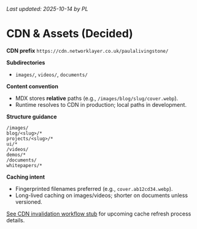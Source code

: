 _Last updated: 2025-10-14 by PL_

# CDN & Assets (Decided)

**CDN prefix**
`https://cdn.networklayer.co.uk/paulalivingstone/`

**Subdirectories**

- `images/`, `videos/`, `documents/`

**Content convention**

- MDX stores **relative** paths (e.g., `/images/blog/slug/cover.webp`).
- Runtime resolves to CDN in production; local paths in development.

**Structure guidance**

```text
/images/
blog/<slug>/*
projects/<slug>/*
ui/*
/videos/
demos/*
/documents/
whitepapers/*
```

**Caching intent**

- Fingerprinted filenames preferred (e.g., `cover.ab12cd34.webp`).
- Long-lived caching on images/videos; shorter on documents unless versioned.

[See CDN invalidation workflow stub](05-cdn-and-assets-invalidation.md) for upcoming cache refresh process details.
